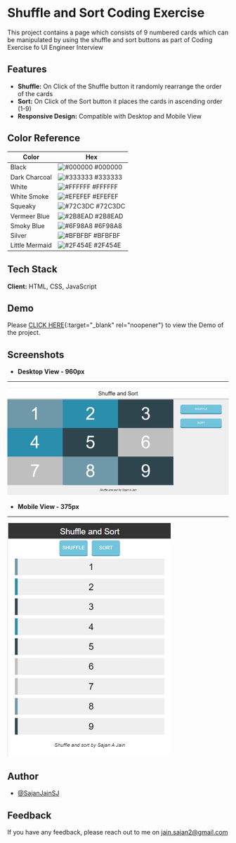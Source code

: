 
# Shuffle and Sort Coding Exercise

This project contains a page which consists of 9 numbered cards which can be manipulated by using the shuffle and sort buttons as part of Coding Exercise fo UI Engineer Interview


## Features

- **Shuffle:** On Click of the Shuffle button it randomly rearrange the order of the cards
- **Sort:** On Click of the Sort button it places the cards in ascending order (1-9)
- **Responsive Design:** Compatible with Desktop and Mobile View

## Color Reference

| Color             | Hex                                                                |
| ----------------- | ------------------------------------------------------------------ |
| Black | ![#000000](https://via.placeholder.com/10/000000) #000000 |
| Dark Charcoal | ![#333333](https://via.placeholder.com/10/333333) #333333 |
| White | ![#FFFFFF](https://via.placeholder.com/10/ffffff) #FFFFFF |
| White Smoke | ![#EFEFEF](https://via.placeholder.com/10/efefef) #EFEFEF |
| Squeaky | ![#72C3DC](https://via.placeholder.com/10/72c3dc) #72C3DC |
| Vermeer Blue | ![#2B8EAD](https://via.placeholder.com/10/2b8ead) #2B8EAD |
| Smoky Blue | ![#6F98A8](https://via.placeholder.com/10/6f98a8) #6F98A8 |
| Silver | ![#BFBFBF](https://via.placeholder.com/10/bfbfbf) #BFBFBF |
| Little Mermaid | ![#2F454E](https://via.placeholder.com/10/2f454e) #2F454E |


## Tech Stack

**Client:** HTML, CSS, JavaScript



## Demo

Please [CLICK HERE](https://sajanjainsj.github.io/shuffle-and-sort-coding-exercise/){:target="_blank" rel="noopener"} to view the Demo of the project.


## Screenshots

- **Desktop View - 960px**
-------------------------------------------------------------------------------------------------------------------------------------------
![Desktop View - 960px](https://raw.githubusercontent.com/SajanJainSJ/shuffle-and-sort-coding-exercise/main/desktop-view-screenshot.png)

- **Mobile View - 375px**
-------------------------------------------------------------------------------------------------------------------------------------------
![Mobile View - 375px](https://raw.githubusercontent.com/SajanJainSJ/shuffle-and-sort-coding-exercise/main/mobile-view-screenshot.png)




## Author

- [@SajanJainSJ](https://github.com/SajanJainSJ)


## Feedback

If you have any feedback, please reach out to me on jain.sajan2@gmail.com

